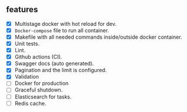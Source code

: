 ## features

* [x] Multistage docker with hot reload for dev.
* [x] `Docker-compose` file to run all container.
* [x] Makefile with all needed commands inside/outside docker container.
* [x] Unit tests.
* [x] Lint.
* [x] Github actions (CI).
* [x] Swagger docs (auto generated).
* [x] Pagination and the limit is configured.
* [x] Validation
* [ ] Docker for production
* [ ] Graceful shutdown.
* [ ] Elasticsearch for tasks.
* [ ] Redis cache.